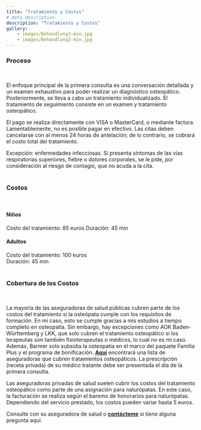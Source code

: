 ```yaml
---
title: "Tratamiento y Costos"
# meta description
description: "Tratamiento y Costos"
gallery: 
    - images/Behandlung3-min.jpg
    - images/Behandlung2-min.jpg
---  
```


### Proceso
<br>

El enfoque principal de la primera consulta es una conversación detallada y un examen exhaustivo para poder realizar un diagnóstico osteopático. Posteriormente, se lleva a cabo un tratamiento individualizado.
El tratamiento de seguimiento consiste en un examen y tratamiento osteopático.

El pago se realiza directamente con VISA o MasterCard, o mediante factura. Lamentablemente, no es posible pagar en efectivo.
Las citas deben cancelarse con al menos 24 horas de antelación; de lo contrario, se cobrará el costo total del tratamiento.

Excepción: enfermedades infecciosas. Si presenta síntomas de las vías respiratorias superiores, fiebre o dolores corporales, se le pide, por consideración al riesgo de contagio, que no acuda a la cita. 
<br>
<br>

### Costos
<br>

#### Niños <br>
Costo del tratamiento: 85 euros
Duración: 45 min
<br>

#### Adultos <br>
Costo del tratamiento: 100 euros<br>
Duración: 45 min<br>
<br>

### Cobertura de los Costos
<br>

La mayoría de las aseguradoras de salud públicas cubren parte de los costos del tratamiento si la osteópata cumple con los requisitos de formación. En mi caso, esto se cumple gracias a mis estudios a tiempo completo en osteopatía. Sin embargo, hay excepciones como AOK Baden-Württemberg y LKK, que solo cubren el tratamiento osteopático si los terapeutas son también fisioterapeutas o médicos, lo cual no es mi caso. Además, Barmer solo subsidia la osteopatía en el marco del paquete Familia Plus y el programa de bonificación. **[Aquí](https://www.krankenkassen.de/gesetzliche-krankenkassen/leistungen-gesetzliche-krankenkassen/alternative-heilmethoden/osteopathie)** encontrará una lista de aseguradoras que cubren tratamientos osteopáticos. La prescripción (receta privada) de su médico tratante debe ser presentada el día de la primera consulta.

Las aseguradoras privadas de salud suelen cubrir los costos del tratamiento osteopático como parte de una asignación para naturópatas. En este caso, la facturación se realiza según el baremo de honorarios para naturópatas. Dependiendo del servicio prestado, los costos pueden variar hasta 5 euros.

Consulte con su aseguradora de salud o **[contácteme](https://www.osteopathiekammhoff.de/kontakt/ "Kontakt")** si tiene alguna pregunta aquí.